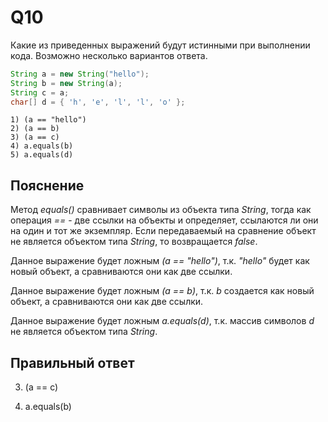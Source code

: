 # Q10
Какие из приведенных выражений будут истинными при выполнении кода. Возможно несколько вариантов ответа.

```java
String a = new String("hello");
String b = new String(a);
String c = a;
char[] d = { 'h', 'e', 'l', 'l', 'o' };
```

    1) (a == "hello")
    2) (a == b)
    3) (a == c)
    4) a.equals(b)
    5) a.equals(d)

## Пояснение

Метод *equals()* сравнивает символы из объекта типа *String*, тогда как операция *==* - две ссылки на объекты и определяет, ссылаются ли они на один и тот же экземпляр.
Если передаваемый на сравнение объект не является объектом типа *String*, то возвращается *false*.

Данное выражение будет ложным *(a == "hello")*, т.к. *"hello"* будет как новый объект, а сравниваются они как две ссылки.
 
Данное выражение будет ложным *(a == b)*, т.к. *b* создается как новый объект, а сравниваются они как две ссылки.

Данное выражение будет ложным *a.equals(d)*, т.к. массив символов *d* не является объектом типа *String*.

## Правильный ответ
3) (a == c)

4) a.equals(b)

